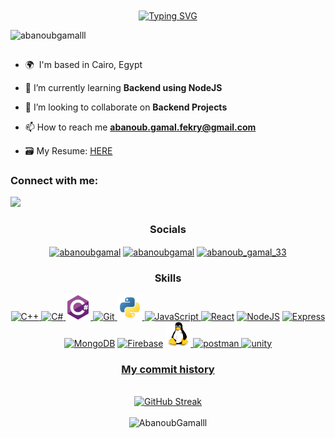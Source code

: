 <div align="center"><a align="center" href="https://git.io/typing-svg"><img align="center" src="https://readme-typing-svg.demolab.com?font=Cairo&weight=600&size=32&duration=2000&pause=1000&color=FFFFFF&background=00000000&center=true&vCenter=true&multiline=true&random=false&width=435&height=150&lines=Hello+there+👋🏼;My+Name+is+Abanoub+Gamal;I+am+a+Software+Developer+💻" alt="Typing SVG" /></a></div>

<p align="left"> <img src="https://komarev.com/ghpvc/?username=abanoubgamalll&label=Profile%20views&color=0e75b6&style=flat" alt="abanoubgamalll" /> </p>

## 
- 🌍  I'm based in Cairo, Egypt

- 🌱 I’m currently learning **Backend using NodeJS**

- 👯 I’m looking to collaborate on **Backend Projects**

- 📫 How to reach me **abanoub.gamal.fekry@gmail.com**

- 🗃️ My Resume: <a href="https://flowcv.com/resume/1i216qovc0"> HERE </a>


<h3 align="left">Connect with me:</h3>

<img src="https://img.shields.io/github/followers/AbanoubGamalll?logo=github&style=for-the-badge&color=0891b2&labelColor=1c1917"/>

<h3 align="center">Socials</h3>
<div align="center">

<p align="center">
<a href="https://linkedin.com/in/abanoubgamal" target="blank"><img align="center" src="https://raw.githubusercontent.com/rahuldkjain/github-profile-readme-generator/master/src/images/icons/Social/linked-in-alt.svg" alt="abanoubgamal" height="30" width="40" /></a>
<a href="https://kaggle.com/abanoubgamal" target="blank"><img align="center" src="https://raw.githubusercontent.com/rahuldkjain/github-profile-readme-generator/master/src/images/icons/Social/kaggle.svg" alt="abanoubgamal" height="30" width="40" /></a>
<a href="https://codeforces.com/profile/abanoub_gamal_33" target="blank"><img align="center" src="https://raw.githubusercontent.com/rahuldkjain/github-profile-readme-generator/master/src/images/icons/Social/codeforces.svg" alt="abanoub_gamal_33" height="30" width="40" /></a>
</p>

</div>



<h3 align="center">Skills</h3>

<p align="center">
<a href="https://docs.microsoft.com/en-us/cpp/?view=msvc-170" target="_blank" rel="noreferrer"><img src="https://raw.githubusercontent.com/danielcranney/readme-generator/main/public/icons/skills/cplusplus-colored.svg" width="36" height="36" alt="C++" />
<a href="https://docs.microsoft.com/en-us/dotnet/csharp/" target="_blank" rel="noreferrer"><img src="https://raw.githubusercontent.com/danielcranney/readme-generator/main/public/icons/skills/csharp-colored.svg" width="36" height="36" alt="C#" />
<a href="https://www.w3schools.com/cs/" target="_blank" rel="noreferrer"> <img src="https://raw.githubusercontent.com/devicons/devicon/master/icons/csharp/csharp-original.svg" alt="csharp" width="40" height="40"/>
<a href="https://git-scm.com/" target="_blank" rel="noreferrer"><img src="https://raw.githubusercontent.com/danielcranney/readme-generator/main/public/icons/skills/git-colored.svg" width="36" height="36" alt="Git" />
 <a href="https://www.python.org" target="_blank" rel="noreferrer"> <img src="https://raw.githubusercontent.com/devicons/devicon/master/icons/python/python-original.svg" alt="python" width="40" height="40"/>
<a href="https://developer.mozilla.org/en-US/docs/Web/JavaScript" target="_blank" rel="noreferrer"><img src="https://raw.githubusercontent.com/danielcranney/readme-generator/main/public/icons/skills/javascript-colored.svg" width="36" height="36" alt="JavaScript" />
<a href="https://reactjs.org/" target="_blank" rel="noreferrer"><img src="https://raw.githubusercontent.com/danielcranney/readme-generator/main/public/icons/skills/react-colored.svg" width="36" height="36" alt="React" /></a>
<a href="https://nodejs.org/en/" target="_blank" rel="noreferrer"><img src="https://raw.githubusercontent.com/danielcranney/readme-generator/main/public/icons/skills/nodejs-colored.svg" width="36" height="36" alt="NodeJS" /></a>
<a href="https://expressjs.com/" target="_blank" rel="noreferrer"><img src="https://raw.githubusercontent.com/danielcranney/readme-generator/main/public/icons/skills/express-colored.svg" width="36" height="36" alt="Express" /></a>
<a href="https://www.mongodb.com/" target="_blank" rel="noreferrer"><img src="https://raw.githubusercontent.com/danielcranney/readme-generator/main/public/icons/skills/mongodb-colored.svg" width="36" height="36" alt="MongoDB" /></a>
<a href="https://firebase.google.com/" target="_blank" rel="noreferrer"><img src="https://raw.githubusercontent.com/danielcranney/readme-generator/main/public/icons/skills/firebase-colored.svg" width="36" height="36" alt="Firebase" /></a>
<a href="https://www.linux.org/" target="_blank" rel="noreferrer"> <img src="https://raw.githubusercontent.com/devicons/devicon/master/icons/linux/linux-original.svg" alt="linux" width="40" height="40"/>
<a href="https://postman.com" target="_blank" rel="noreferrer"> <img src="https://www.vectorlogo.zone/logos/getpostman/getpostman-icon.svg" alt="postman" width="40" height="40"/>
<a href="https://unity.com/" target="_blank" rel="noreferrer"> <img src="https://www.vectorlogo.zone/logos/unity3d/unity3d-icon.svg" alt="unity" width="40" height="40"/>
</p>

<h3 align="center">My commit history</h3>
</br>
<div align="center">
 <a href="https://git.io/streak-stats"><img src="https://streak-stats.demolab.com?user=AbanoubGamalll&theme=github-dark-blue&hide_border=true&date_format=j%20M%5B%20Y%5D&mode=weekly" alt="GitHub Streak" /></a>
</div>
</br>


<!-- ![](https://komarev.com/ghpvc/?username=AbanoubGamalll) -->


<!-- ![Github stats](https://github-readme-stats.vercel.app/api?username=AbanoubGamalll)-->

<div align="center">
<img src="https://github-readme-stats.vercel.app/api/top-langs?username=AbanoubGamalll&show_icons=true&locale=en&layout=compact" alt="AbanoubGamalll" />
</div>
</br>
<!-- <div align="center">
<img align="center" src="https://github-readme-stats.vercel.app/api?username=AbanoubGamalll&show_icons=true&locale=en" alt="AbanoubGamalll" />
</div> -->
